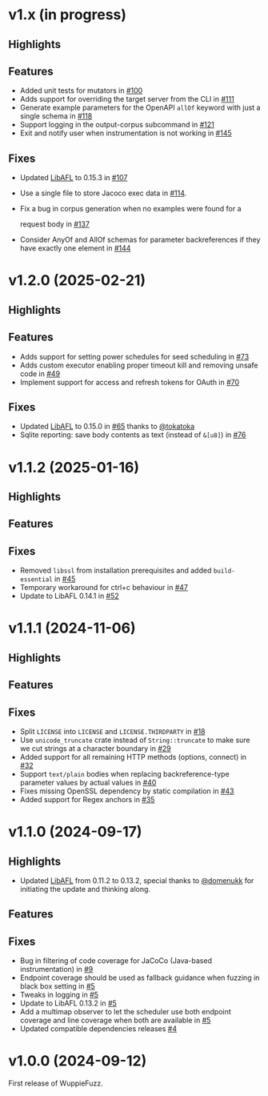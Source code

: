 # v1.x (in progress)

## Highlights

## Features

- Added unit tests for mutators in
  [#100](https://github.com/TNO-S3/WuppieFuzz/pull/100)
- Adds support for overriding the target server from the CLI in
  [#111](https://github.com/TNO-S3/WuppieFuzz/pull/111)
- Generate example parameters for the OpenAPI `allOf` keyword with just a
  single schema in [#118](https://github.com/TNO-S3/WuppieFuzz/pull/118)
- Support logging in the output-corpus subcommand in
  [#121](https://github.com/TNO-S3/WuppieFuzz/pull/121)
- Exit and notify user when instrumentation is not working in
  [#145](https://github.com/TNO-S3/WuppieFuzz/pull/145)

## Fixes

- Updated [LibAFL](https://github.com/AFLplusplus/LibAFL) to 0.15.3 in
  [#107](https://github.com/TNO-S3/WuppieFuzz/pull/107)
- Use a single file to store Jacoco exec data in
  [#114](https://github.com/TNO-S3/WuppieFuzz/pull/114).
- Fix a bug in corpus generation when no examples were found for a

  request body in [#137](https://github.com/TNO-S3/WuppieFuzz/pull/137)
- Consider AnyOf and AllOf schemas for parameter backreferences if they
  have exactly one element in
  [#144](https://github.com/TNO-S3/WuppieFuzz/pull/144)

# v1.2.0 (2025-02-21)

## Highlights

## Features

- Adds support for setting power schedules for seed scheduling in
  [#73](https://github.com/TNO-S3/WuppieFuzz/pull/73)
- Adds custom executor enabling proper timeout kill and removing unsafe code in
  [#49](https://github.com/TNO-S3/WuppieFuzz/pull/49)
- Implement support for access and refresh tokens for OAuth in
  [#70](https://github.com/TNO-S3/WuppieFuzz/pull/70)

## Fixes

- Updated [LibAFL](https://github.com/AFLplusplus/LibAFL) to 0.15.0 in
  [#65](https://github.com/TNO-S3/WuppieFuzz/pull/65) thanks to
  [@tokatoka](https://github.com/tokatoka)
- Sqlite reporting: save body contents as text (instead of `&[u8]`) in
  [#76](https://github.com/TNO-S3/WuppieFuzz/pull/76/)

# v1.1.2 (2025-01-16)

## Highlights

## Features

## Fixes

- Removed `libssl` from installation prerequisites and added `build-essential`
  in [#45](https://github.com/TNO-S3/WuppieFuzz/pull/45)
- Temporary workaround for ctrl+c behaviour in
  [#47](https://github.com/TNO-S3/WuppieFuzz/pull/47)
- Update to LibAFL 0.14.1 in [#52](https://github.com/TNO-S3/WuppieFuzz/pull/52)

# v1.1.1 (2024-11-06)

## Highlights

## Features

## Fixes

- Split `LICENSE` into `LICENSE` and `LICENSE.THIRDPARTY` in
  [#18](https://github.com/TNO-S3/WuppieFuzz/pull/18)
- Use `unicode_truncate` crate instead of `String::truncate` to make sure we cut
  strings at a character boundary in
  [#29](https://github.com/TNO-S3/WuppieFuzz/pull/29)
- Added support for all remaining HTTP methods (options, connect) in
  [#32](https://github.com/TNO-S3/WuppieFuzz/pull/32)
- Support `text/plain` bodies when replacing backreference-type parameter values
  by actual values in [#40](https://github.com/TNO-S3/WuppieFuzz/pull/40)
- Fixes missing OpenSSL dependency by static compilation in
  [#43](https://github.com/TNO-S3/WuppieFuzz/pull/43)
- Added support for Regex anchors in
  [#35](https://github.com/TNO-S3/WuppieFuzz/pull/35)

# v1.1.0 (2024-09-17)

## Highlights

- Updated [LibAFL](https://github.com/AFLplusplus/LibAFL) from 0.11.2 to 0.13.2,
  special thanks to [@domenukk](https://github.com/domenukk) for initiating the
  update and thinking along.

## Features

## Fixes

- Bug in filtering of code coverage for JaCoCo (Java-based instrumentation) in
  [#9](https://github.com/TNO-S3/WuppieFuzz/pull/9)
- Endpoint coverage should be used as fallback guidance when fuzzing in black
  box setting in [#5](https://github.com/TNO-S3/WuppieFuzz/pull/5)
- Tweaks in logging in [#5](https://github.com/TNO-S3/WuppieFuzz/pull/5)
- Update to LibAFL 0.13.2 in [#5](https://github.com/TNO-S3/WuppieFuzz/pull/5)
- Add a multimap observer to let the scheduler use both endpoint coverage and
  line coverage when both are available in
  [#5](https://github.com/TNO-S3/WuppieFuzz/pull/5)
- Updated compatible dependencies releases
  [#4](https://github.com/TNO-S3/WuppieFuzz/pull/4)

# v1.0.0 (2024-09-12)

First release of WuppieFuzz.
